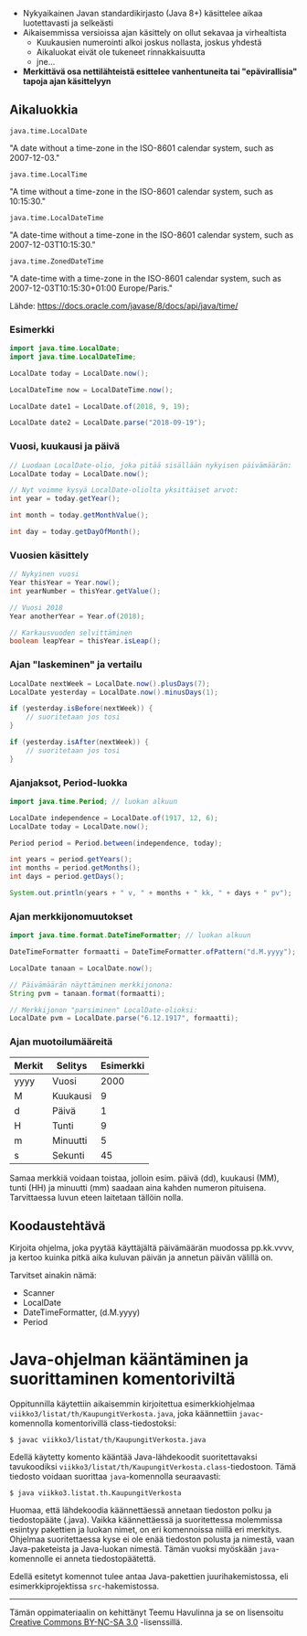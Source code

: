 * Nykyaikainen Javan standardikirjasto (Java 8+) käsittelee aikaa luotettavasti ja selkeästi
* Aikaisemmissa versioissa ajan käsittely on ollut sekavaa ja virhealtista
    * Kuukausien numerointi alkoi joskus nollasta, joskus yhdestä
    * Aikaluokat eivät ole tukeneet rinnakkaisuutta 
    * jne...
* **Merkittävä osa nettilähteistä esittelee vanhentuneita tai "epävirallisia" tapoja ajan käsittelyyn**

##  Aikaluokkia

`java.time.LocalDate`

"A date without a time-zone in the ISO-8601 calendar system, such as 2007-12-03."

`java.time.LocalTime`

"A time without a time-zone in the ISO-8601 calendar system, such as 10:15:30."

`java.time.LocalDateTime`

"A date-time without a time-zone in the ISO-8601 calendar system, such as 2007-12-03T10:15:30."

`java.time.ZonedDateTime`

"A date-time with a time-zone in the ISO-8601 calendar system, such as 2007-12-03T10:15:30+01:00 Europe/Paris."

Lähde: https://docs.oracle.com/javase/8/docs/api/java/time/

### Esimerkki

```java
import java.time.LocalDate;
import java.time.LocalDateTime;
```

```java
LocalDate today = LocalDate.now();

LocalDateTime now = LocalDateTime.now();

LocalDate date1 = LocalDate.of(2018, 9, 19);

LocalDate date2 = LocalDate.parse("2018-09-19");
```

### Vuosi, kuukausi ja päivä
```java
// Luodaan LocalDate-olio, joka pitää sisällään nykyisen päivämäärän:
LocalDate today = LocalDate.now();

// Nyt voimme kysyä LocalDate-oliolta yksittäiset arvot:
int year = today.getYear();

int month = today.getMonthValue();

int day = today.getDayOfMonth();
```

### Vuosien käsittely

```java
// Nykyinen vuosi
Year thisYear = Year.now();
int yearNumber = thisYear.getValue();

// Vuosi 2018
Year anotherYear = Year.of(2018);

// Karkausvuoden selvittäminen
boolean leapYear = thisYear.isLeap();
```

### Ajan "laskeminen" ja vertailu

```java
LocalDate nextWeek = LocalDate.now().plusDays(7);
LocalDate yesterday = LocalDate.now().minusDays(1);

if (yesterday.isBefore(nextWeek)) {
    // suoritetaan jos tosi
}

if (yesterday.isAfter(nextWeek)) {
    // suoritetaan jos tosi
}
```

### Ajanjaksot, Period-luokka
```java
import java.time.Period; // luokan alkuun 
```

```java
LocalDate independence = LocalDate.of(1917, 12, 6);
LocalDate today = LocalDate.now();

Period period = Period.between(independence, today);

int years = period.getYears();
int months = period.getMonths();
int days = period.getDays();

System.out.println(years + " v, " + months + " kk, " + days + " pv");
```

### Ajan merkkijonomuutokset

```java
import java.time.format.DateTimeFormatter; // luokan alkuun 
```
```java
DateTimeFormatter formaatti = DateTimeFormatter.ofPattern("d.M.yyyy");

LocalDate tanaan = LocalDate.now();

// Päivämäärän näyttäminen merkkijonona:
String pvm = tanaan.format(formaatti);

// Merkkijonon "parsiminen" LocalDate-olioksi:
LocalDate pvm = LocalDate.parse("6.12.1917", formaatti);
```

### Ajan muotoilumääreitä

Merkit      | Selitys   | Esimerkki
------------|-----------|------------
yyyy        | Vuosi     | 2000
M           | Kuukausi  | 9
d           | Päivä     | 1
H           | Tunti     | 9
m           | Minuutti  | 5
s           | Sekunti   | 45

Samaa merkkiä voidaan toistaa, jolloin esim. päivä (dd), kuukausi (MM), tunti (HH) ja minuutti (mm) saadaan aina kahden numeron pituisena. Tarvittaessa luvun eteen laitetaan tällöin nolla.

## Koodaustehtävä

Kirjoita ohjelma, joka pyytää käyttäjältä päivämäärän muodossa pp.kk.vvvv, ja kertoo kuinka pitkä aika kuluvan päivän ja annetun päivän välillä on.

Tarvitset ainakin nämä:
* Scanner
* LocalDate
* DateTimeFormatter, (d.M.yyyy)
* Period

# Java-ohjelman kääntäminen ja suorittaminen komentoriviltä

Oppitunnilla käytettiin aikaisemmin kirjoitettua esimerkkiohjelmaa `viikko3/listat/th/KaupungitVerkosta.java`, joka käännettiin `javac`-komennolla komentorivillä class-tiedostoksi:

```
$ javac viikko3/listat/th/KaupungitVerkosta.java
```
Edellä käytetty komento kääntää Java-lähdekoodit suoritettavaksi tavukoodiksi `viikko3/listat/th/KaupungitVerkosta.class`-tiedostoon. Tämä tiedosto voidaan suorittaa `java`-komennolla seuraavasti:

```shell
$ java viikko3.listat.th.KaupungitVerkosta
```

Huomaa, että lähdekoodia käännettäessä annetaan tiedoston polku ja tiedostopääte (.java). Vaikka käännettäessä ja suoritettessa molemmissa esiintyy pakettien ja luokan nimet, on eri komennoissa niillä eri merkitys. Ohjelmaa suoritettaessa kyse ei ole enää tiedoston polusta ja nimestä, vaan Java-paketeista ja Java-luokan nimestä. Tämän vuoksi myöskään `java`-komennolle ei anneta tiedostopäätettä.

Edellä esitetyt komennot tulee antaa Java-pakettien juurihakemistossa, eli esimerkkiprojektissa `src`-hakemistossa.

---

Tämän oppimateriaalin on kehittänyt Teemu Havulinna ja se on lisensoitu [Creative Commons BY-NC-SA 3.0](https://creativecommons.org/licenses/by-nc-sa/3.0/) -lisenssillä. 